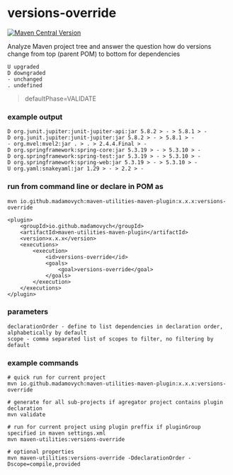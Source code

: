 # versions-override  
[![Maven Central Version](https://img.shields.io/maven-central/v/io.github.madamovych/maven-utilities-maven-plugin)](https://mvnrepository.com/artifact/io.github.madamovych/maven-utilities-maven-plugin)

Analyze Maven project tree and answer the question how do versions change from top (parent POM) to bottom for dependencies  

    U upgraded
    D downgraded
    - unchanged
    . undefined
 
> defaultPhase=VALIDATE

### example output

    D org.junit.jupiter:junit-jupiter-api:jar 5.8.2 > - > 5.8.1 > -
    D org.junit.jupiter:junit-jupiter:jar 5.8.2 > - > 5.8.1 > -
    - org.mvel:mvel2:jar . > . > 2.4.4.Final > -
    D org.springframework:spring-core:jar 5.3.19 > - > 5.3.10 > -
    D org.springframework:spring-test:jar 5.3.19 > - > 5.3.10 > -
    D org.springframework:spring-web:jar 5.3.19 > - > 5.3.10 > -
    U org.yaml:snakeyaml:jar 1.29 > - > 2.2 > -

### run from command line or declare in POM as

    mvn io.github.madamovych:maven-utilities-maven-plugin:x.x.x:versions-override

    <plugin>
        <groupId>io.github.madamovych</groupId>
        <artifactId>maven-utilities-maven-plugin</artifactId>
        <version>x.x.x</version>
        <executions>
            <execution>
                <id>versions-override</id>
                <goals>
                    <goal>versions-override</goal>
                </goals>
            </execution>
        </executions>
    </plugin>

### parameters  

    declarationOrder - define to list dependencies in declaration order, alphabetically by default
    scope - comma separated list of scopes to filter, no filtering by default

### example commands  

    # quick run for current project
    mvn io.github.madamovych:maven-utilities-maven-plugin:x.x.x:versions-override
    
    # generate for all sub-projects if agregator project contains plugin declaration 
    mvn validate
    
    # run for current project using plugin preffix if pluginGroup specified in maven settings.xml
    mvn maven-utilities:versions-override
    
    # optional properties
    mvn maven-utilities:versions-override -DdeclarationOrder -Dscope=compile,provided
